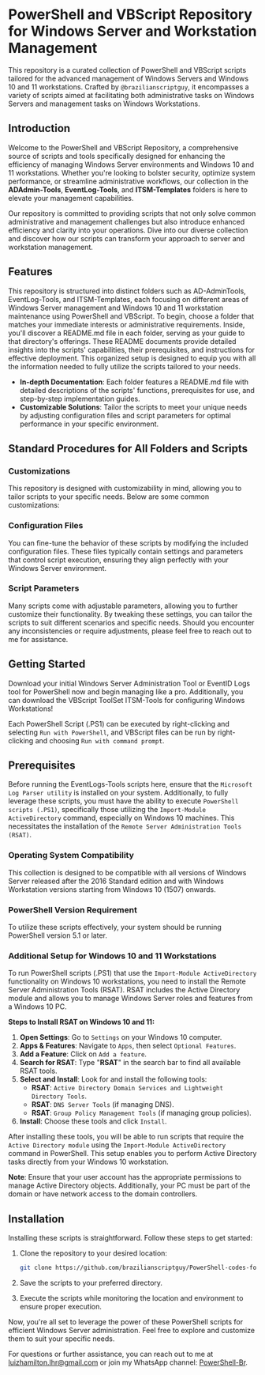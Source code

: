 # PowerShell and VBScript Repository for Windows Server and Workstation Management

This repository is a curated collection of PowerShell and VBScript scripts tailored for the advanced management of Windows Servers and Windows 10 and 11 workstations. Crafted by `@brazilianscriptguy`, it encompasses a variety of scripts aimed at facilitating both administrative tasks on Windows Servers and management tasks on Windows Workstations.

## Introduction

Welcome to the PowerShell and VBScript Repository, a comprehensive source of scripts and tools specifically designed for enhancing the efficiency of managing Windows Server environments and Windows 10 and 11 workstations. Whether you're looking to bolster security, optimize system performance, or streamline administrative workflows, our collection in the **ADAdmin-Tools**, **EventLog-Tools**, and **ITSM-Templates** folders is here to elevate your management capabilities.

Our repository is committed to providing scripts that not only solve common administrative and management challenges but also introduce enhanced efficiency and clarity into your operations. Dive into our diverse collection and discover how our scripts can transform your approach to server and workstation management.

## Features

This repository is structured into distinct folders such as AD-AdminTools, EventLog-Tools, and ITSM-Templates, each focusing on different areas of Windows Server management and Windows 10 and 11 workstation maintenance using PowerShell and VBScript. To begin, choose a folder that matches your immediate interests or administrative requirements. Inside, you'll discover a README.md file in each folder, serving as your guide to that directory's offerings. These README documents provide detailed insights into the scripts' capabilities, their prerequisites, and instructions for effective deployment. This organized setup is designed to equip you with all the information needed to fully utilize the scripts tailored to your needs.

- **In-depth Documentation**: Each folder features a README.md file with detailed descriptions of the scripts' functions, prerequisites for use, and step-by-step implementation guides.
- **Customizable Solutions**: Tailor the scripts to meet your unique needs by adjusting configuration files and script parameters for optimal performance in your specific environment.

## Standard Procedures for All Folders and Scripts

### Customizations
This repository is designed with customizability in mind, allowing you to tailor scripts to your specific needs. Below are some common customizations:

### Configuration Files
You can fine-tune the behavior of these scripts by modifying the included configuration files. These files typically contain settings and parameters that control script execution, ensuring they align perfectly with your Windows Server environment.

### Script Parameters
Many scripts come with adjustable parameters, allowing you to further customize their functionality. By tweaking these settings, you can tailor the scripts to suit different scenarios and specific needs. Should you encounter any inconsistencies or require adjustments, please feel free to reach out to me for assistance.

## Getting Started
Download your initial Windows Server Administration Tool or EventID Logs tool for PowerShell now and begin managing like a pro. Additionally, you can download the VBScript ToolSet ITSM-Tools for configuring Windows Workstations!

Each PowerShell Script (.PS1) can be executed by right-clicking and selecting `Run with PowerShell`, and VBScript files can be run by right-clicking and choosing `Run with command prompt`.

## Prerequisites
Before running the EventLogs-Tools scripts here, ensure that the `Microsoft Log Parser utility` is installed on your system. Additionally, to fully leverage these scripts, you must have the ability to execute `PowerShell scripts (.PS1)`, specifically those utilizing the `Import-Module ActiveDirectory` command, especially on Windows 10 machines. This necessitates the installation of the `Remote Server Administration Tools (RSAT)`.

### Operating System Compatibility
This collection is designed to be compatible with all versions of Windows Server released after the 2016 Standard edition and with Windows Workstation versions starting from Windows 10 (1507) onwards.

### PowerShell Version Requirement
To utilize these scripts effectively, your system should be running PowerShell version 5.1 or later.

### Additional Setup for Windows 10 and 11 Workstations
To run PowerShell scripts (.PS1) that use the `Import-Module ActiveDirectory` functionality on Windows 10 workstations, you need to install the Remote Server Administration Tools (RSAT). RSAT includes the Active Directory module and allows you to manage Windows Server roles and features from a Windows 10 PC.

**Steps to Install RSAT on Windows 10 and 11:**
1. **Open Settings**: Go to `Settings` on your Windows 10 computer.
2. **Apps & Features**: Navigate to `Apps`, then select `Optional Features`.
3. **Add a Feature**: Click on `Add a feature`.
4. **Search for RSAT**: Type "**RSAT**" in the search bar to find all available RSAT tools.
5. **Select and Install**: Look for and install the following tools:
    - **RSAT**: `Active Directory Domain Services and Lightweight Directory Tools`.
    - **RSAT**: `DNS Server Tools` (if managing DNS).
    - **RSAT**: `Group Policy Management Tools` (if managing group policies).
6. **Install**: Choose these tools and click `Install`.

After installing these tools, you will be able to run scripts that require the `Active Directory module` using the `Import-Module ActiveDirectory` command in PowerShell. This setup enables you to perform Active Directory tasks directly from your Windows 10 workstation.

**Note**: Ensure that your user account has the appropriate permissions to manage Active Directory objects. Additionally, your PC must be part of the domain or have network access to the domain controllers.

## Installation
Installing these scripts is straightforward. Follow these steps to get started:

1. Clone the repository to your desired location:

   ```bash
   git clone https://github.com/brazilianscriptguy/PowerShell-codes-for-Windows-Server-Administrators.git
   ```

2. Save the scripts to your preferred directory.

3. Execute the scripts while monitoring the location and environment to ensure proper execution.

Now, you're all set to leverage the power of these PowerShell scripts for efficient Windows Server administration. Feel free to explore and customize them to suit your specific needs.

For questions or further assistance, you can reach out to me at luizhamilton.lhr@gmail.com or join my WhatsApp channel: [PowerShell-Br](https://whatsapp.com/channel/0029VaEgqC50G0XZV1k4Mb1c).
